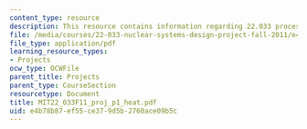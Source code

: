 ```yaml
---
content_type: resource
description: This resource contains information regarding 22.033 process heat.
file: /media/courses/22-033-nuclear-systems-design-project-fall-2011/e4b78b87ef55ce379d5b2760ace09b5c_MIT22_033F11_proj_p1_heat.pdf
file_type: application/pdf
learning_resource_types:
- Projects
ocw_type: OCWFile
parent_title: Projects
parent_type: CourseSection
resourcetype: Document
title: MIT22_033F11_proj_p1_heat.pdf
uid: e4b78b87-ef55-ce37-9d5b-2760ace09b5c
---
```

